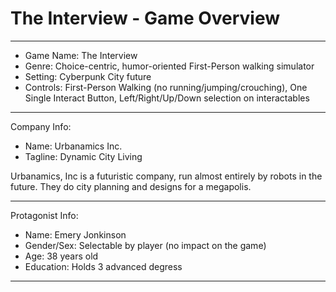 # The Interview - Game Overview

---

- Game Name: The Interview
- Genre: Choice-centric, humor-oriented First-Person walking simulator
- Setting: Cyberpunk City future
- Controls: First-Person Walking (no running/jumping/crouching), One Single Interact Button, Left/Right/Up/Down selection on interactables

----

Company Info:

- Name: Urbanamics Inc.
- Tagline: Dynamic City Living


Urbanamics, Inc is a futuristic company, run almost entirely by robots in the future. They do city planning and designs for a megapolis. 

----

Protagonist Info:

- Name: Emery Jonkinson
- Gender/Sex: Selectable by player (no impact on the game)
- Age: 38 years old
- Education: Holds 3 advanced degress

----
